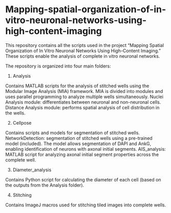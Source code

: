 # Mapping-spatial-organization-of-in-vitro-neuronal-networks-using-high-content-imaging
This repository contains all the scripts used in the project “Mapping Spatial Organization of In Vitro Neuronal Networks Using High-Content Imaging.” These scripts enable the analysis of complete in vitro neuronal networks.

The repository is organized into four main folders:

1. Analysis
   
Contains MATLAB scripts for the analysis of stitched wells using the Modular Image Analysis (MIA) framework.
MIA is divided into modules and uses parallel programming to analyze multiple wells simultaneously.
Nuclei Analysis module: differentiates between neuronal and non-neuronal cells.
Distance Analysis module: performs spatial analysis of cell distribution in the wells.

2. Cellpose
   
Contains scripts and models for segmentation of stitched wells.
NetworkDetection: segmentation of stitched wells using a pre-trained model (included). The model allows segmentation of DAPI and AnkG, enabling identification of neurons with axonal initial segments.
AIS_analysis: MATLAB script for analyzing axonal initial segment properties across the complete well.

3. Diameter_analysis
   
Contains Python script for calculating the diameter of each cell (based on the outputs from the Analysis folder).

4. Stitching
   
Contains ImageJ macros used for stitching tiled images into complete wells.
